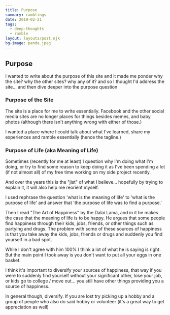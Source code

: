 ```yaml
---
title: Purpose
summary: ramblings
date: 2019-02-21
tags:
  - deep-thoughts
  - ramble
layout: layouts/post.njk
bg-image: panda.jpeg
---
```


## Purpose

I wanted to write about the purpose of this site and it made me ponder why the site? why the other sites? why any of it? and so I thought I'd address the site... and then dive deeper into the purpose question

### Purpose of the Site

The site is a place for me to write essentially. Facebook and the other social media sites are no longer places for things besides memes, and baby photos (although there isn't anything wrong with either of those.)

I wanted a place where I could talk about what I've learned, share my experiences and ramble essentially (hence the tagline.)

### Purpose of Life (aka Meaning of Life)

Sometimes (recently for me at least) I question why I'm doing what I'm doing, or try to find some reason to keep doing it as I've been spending a lot (if not almost all) of my free time working on my side project recently. 

And over the years this is the "jist" of what I believe... hopefully by trying to explain it, it will also help me reorient myself.

I used rephrase the question 'what is the meaning of life' to 'what is the purpose of life' and answer that 'the purpose of life was to find a purpose.'

Then I read "The Art of Happiness" by the Dalai Lama, and in it he makes the case that the meaning of life is to be happy. He argues that some people find happiness through their kids, jobs, friends, or other things such as partying and drugs. The problem with some of these sources of happiness is that you take away the kids, jobs, friends or drugs and suddenly you find yourself in a bad spot.

While I don't agree with him 100% I think a lot of what he is saying is right. But the main point I took away is you don't want to put all your eggs in one basket.

I think it's important to diversify your sources of happiness, that way if you were to suddenly find yourself without your significant other, lose your job, or kids go to college / move out... you still have other things providing you a source of happiness.

In general though, diversify. If you are lost try picking up a hobby and a group of people who also do said hobby or volunteer (it's a great way to get appreciation as well)
